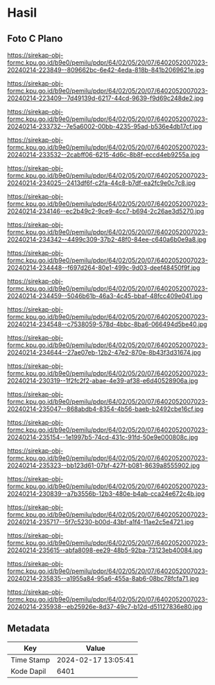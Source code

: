 # Hasil

## Foto C Plano

https://sirekap-obj-formc.kpu.go.id/b9e0/pemilu/pdpr/64/02/05/20/07/6402052007023-20240214-223849--809662bc-6e42-4eda-818b-841b2069621e.jpg

https://sirekap-obj-formc.kpu.go.id/b9e0/pemilu/pdpr/64/02/05/20/07/6402052007023-20240214-223409--7d49139d-6217-44cd-9639-f9d69c248de2.jpg

https://sirekap-obj-formc.kpu.go.id/b9e0/pemilu/pdpr/64/02/05/20/07/6402052007023-20240214-233732--7e5a6002-00bb-4235-95ad-b536e4db17cf.jpg

https://sirekap-obj-formc.kpu.go.id/b9e0/pemilu/pdpr/64/02/05/20/07/6402052007023-20240214-233532--2cabff06-6215-4d6c-8b8f-eccd4eb9255a.jpg

https://sirekap-obj-formc.kpu.go.id/b9e0/pemilu/pdpr/64/02/05/20/07/6402052007023-20240214-234025--2413df6f-c2fa-44c8-b7df-ea2fc9e0c7c8.jpg

https://sirekap-obj-formc.kpu.go.id/b9e0/pemilu/pdpr/64/02/05/20/07/6402052007023-20240214-234146--ec2b49c2-9ce9-4cc7-b694-2c26ae3d5270.jpg

https://sirekap-obj-formc.kpu.go.id/b9e0/pemilu/pdpr/64/02/05/20/07/6402052007023-20240214-234342--4499c309-37b2-48f0-84ee-c640a6b0e9a8.jpg

https://sirekap-obj-formc.kpu.go.id/b9e0/pemilu/pdpr/64/02/05/20/07/6402052007023-20240214-234448--f697d264-80e1-499c-9d03-deef48450f9f.jpg

https://sirekap-obj-formc.kpu.go.id/b9e0/pemilu/pdpr/64/02/05/20/07/6402052007023-20240214-234459--5046b61b-46a3-4c45-bbaf-48fcc409e041.jpg

https://sirekap-obj-formc.kpu.go.id/b9e0/pemilu/pdpr/64/02/05/20/07/6402052007023-20240214-234548--c7538059-578d-4bbc-8ba6-066494d5be40.jpg

https://sirekap-obj-formc.kpu.go.id/b9e0/pemilu/pdpr/64/02/05/20/07/6402052007023-20240214-234644--27ae07eb-12b2-47e2-870e-8b43f3d31674.jpg

https://sirekap-obj-formc.kpu.go.id/b9e0/pemilu/pdpr/64/02/05/20/07/6402052007023-20240214-230319--1f2fc2f2-abae-4e39-af38-e6d40528906a.jpg

https://sirekap-obj-formc.kpu.go.id/b9e0/pemilu/pdpr/64/02/05/20/07/6402052007023-20240214-235047--868abdb4-8354-4b56-baeb-b2492cbe16cf.jpg

https://sirekap-obj-formc.kpu.go.id/b9e0/pemilu/pdpr/64/02/05/20/07/6402052007023-20240214-235154--1e1997b5-74cd-431c-91fd-50e9e000808c.jpg

https://sirekap-obj-formc.kpu.go.id/b9e0/pemilu/pdpr/64/02/05/20/07/6402052007023-20240214-235323--bb123d61-07bf-427f-b081-8639a8555902.jpg

https://sirekap-obj-formc.kpu.go.id/b9e0/pemilu/pdpr/64/02/05/20/07/6402052007023-20240214-230839--a7b3556b-12b3-480e-b4ab-cca24e672c4b.jpg

https://sirekap-obj-formc.kpu.go.id/b9e0/pemilu/pdpr/64/02/05/20/07/6402052007023-20240214-235717--5f7c5230-b00d-43bf-a1f4-11ae2c5e4721.jpg

https://sirekap-obj-formc.kpu.go.id/b9e0/pemilu/pdpr/64/02/05/20/07/6402052007023-20240214-235615--abfa8098-ee29-48b5-92ba-73123eb40084.jpg

https://sirekap-obj-formc.kpu.go.id/b9e0/pemilu/pdpr/64/02/05/20/07/6402052007023-20240214-235835--a1955a84-95a6-455a-8ab6-08bc78fcfa71.jpg

https://sirekap-obj-formc.kpu.go.id/b9e0/pemilu/pdpr/64/02/05/20/07/6402052007023-20240214-235938--eb25926e-8d37-49c7-b12d-d51127836e80.jpg


## Metadata

| Key        | Value               |
| ---------- | ------------------- |
| Time Stamp | 2024-02-17 13:05:41 |
| Kode Dapil | 6401                |




